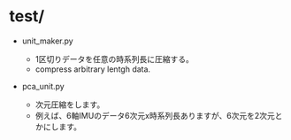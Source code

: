 # test/

  - unit_maker.py

    - 1区切りデータを任意の時系列長に圧縮する。
    - compress arbitrary lentgh data.

  - pca_unit.py

    - 次元圧縮をします。
    - 例えば、6軸IMUのデータ6次元x時系列長ありますが、6次元を2次元とかにします。

